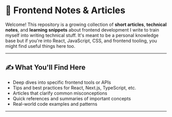 # 📘 Frontend Notes & Articles

Welcome! This repository is a growing collection of **short articles**, **technical notes**, and **learning snippets** about frontend development I write to train myself into writing technical stuff. It's meant to be a personal knowledge base but if you're into React, JavaScript, CSS, and frontend tooling, you might find useful things here too.

---

## ✍️ What You'll Find Here

- Deep dives into specific frontend tools or APIs
- Tips and best practices for React, Next.js, TypeScript, etc.
- Articles that clarify common misconceptions
- Quick references and summaries of important concepts
- Real-world code examples and patterns

---
